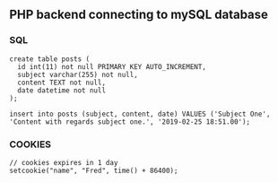 ## PHP backend connecting to mySQL database

### SQL
```
create table posts (
  id int(11) not null PRIMARY KEY AUTO_INCREMENT,
  subject varchar(255) not null,
  content TEXT not null,
  date datetime not null
);
```
```
insert into posts (subject, content, date) VALUES ('Subject One', 'Content with regards subject one.', '2019-02-25 18:51.00');
```


### COOKIES
```
// cookies expires in 1 day
setcookie("name", "Fred", time() + 86400);
```